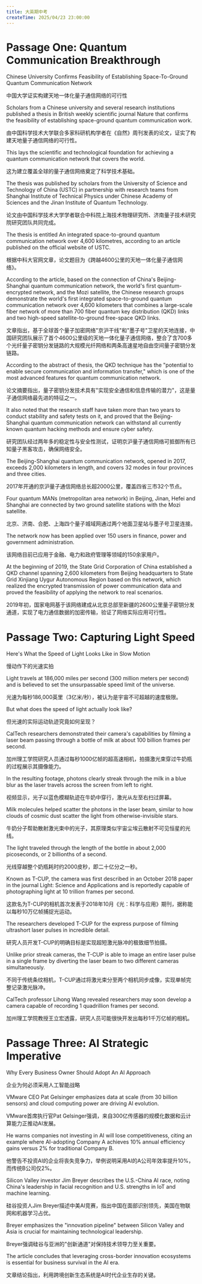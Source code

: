 ```yaml
---
title: 大英期中考
createTime: 2025/04/23 23:00:00
---
```



# Passage One: Quantum Communication Breakthrough

Chinese University Confirms Feasibility of Establishing Space-To-Ground Quantum Communication Network

中国大学证实构建天地一体化量子通信网络的可行性

Scholars from a Chinese university and several research institutions published a thesis in British weekly scientific journal Nature that confirms the feasibility of establishing space-ground quantum communication work.

由中国科学技术大学联合多家科研机构学者在《自然》周刊发表的论文，证实了构建天地量子通信网络的可行性。

This lays the scientific and technological foundation for achieving a quantum communication network that covers the world.

这为建立覆盖全球的量子通信网络奠定了科学技术基础。

The thesis was published by scholars from the University of Science and Technology of China (USTC) in partnership with research teams from Shanghai Institute of Technical Physics under Chinese Academy of Sciences and the Jinan Institute of Quantum Technology.

论文由中国科学技术大学学者联合中科院上海技术物理研究所、济南量子技术研究院研究团队共同完成。

The thesis is entitled An integrated space-to-ground quantum communication network over 4,600 kilometres, according to an article published on the official website of USTC.

根据中科大官网文章，论文题目为《跨越4600公里的天地一体化量子通信网络》。

According to the article, based on the connection of China's Beijing-Shanghai quantum communication network, the world's first quantum-encrypted network, and the Mozi satellite, the Chinese research groups demonstrate the world's first integrated space-to-ground quantum communication network over 4,600 kilometers that combines a large-scale fiber network of more than 700 fiber quantum key distribution (QKD) links and two high-speed satellite-to-ground free-space QKD links.

文章指出，基于全球首个量子加密网络"京沪干线"和"墨子号"卫星的天地连接，中国研究团队展示了首个4600公里级的天地一体化量子通信网络，整合了含700多个光纤量子密钥分发链路的大规模光纤网络和两条高速星地自由空间量子密钥分发链路。

According to the abstract of thesis, the QKD technique has the "potential to enable secure communication and information transfer," which is one of the most advanced features for quantum communication network.

论文摘要指出，量子密钥分发技术具有"实现安全通信和信息传输的潜力"，这是量子通信网络最先进的特征之一。

It also noted that the research staff have taken more than two years to conduct stability and safety tests on it, and proved that the Beijing-Shanghai quantum communication network can withstand all currently known quantum hacking methods and ensure cyber safety.

研究团队经过两年多的稳定性与安全性测试，证明京沪量子通信网络可抵御所有已知量子黑客攻击，确保网络安全。

The Beijing-Shanghai quantum communication network, opened in 2017, exceeds 2,000 kilometers in length, and covers 32 modes in four provinces and three cities.

2017年开通的京沪量子通信网络总长超2000公里，覆盖四省三市32个节点。

Four quantum MANs (metropolitan area network) in Beijing, Jinan, Hefei and Shanghai are connected by two ground satellite stations with the Mozi satellite.

北京、济南、合肥、上海四个量子城域网通过两个地面卫星站与墨子号卫星连接。

The network now has been applied over 150 users in finance, power and government administration.

该网络目前已应用于金融、电力和政府管理等领域的150余家用户。

At the beginning of 2019, the State Grid Corporation of China established a QKD channel spanning 2,600 kilometers from Beijing headquarters to State Grid Xinjiang Uygur Autonomous Region based on this network, which realized the encrypted transmission of power communication data and proved the feasibility of applying the network to real scenarios.

2019年初，国家电网基于该网络建成从北京总部至新疆的2600公里量子密钥分发通道，实现了电力通信数据的加密传输，验证了网络实际应用可行性。



# Passage Two: Capturing Light Speed

Here's What the Speed of Light Looks Like in Slow Motion

慢动作下的光速实拍

Light travels at 186,000 miles per second (300 million meters per second) and is believed to set the unsurpassable speed limit of the universe.

光速为每秒186,000英里（3亿米/秒），被认为是宇宙不可超越的速度极限。

But what does the speed of light actually look like?

但光速的实际运动轨迹究竟如何呈现？

CalTech researchers demonstrated their camera's capabilities by filming a laser beam passing through a bottle of milk at about 100 billion frames per second.

加州理工学院研究人员通过每秒1000亿帧的超高速相机，拍摄激光束穿过牛奶瓶的过程展示其摄像能力。

In the resulting footage, photons clearly streak through the milk in a blue blur as the laser travels across the screen from left to right.

视频显示，光子以蓝色模糊轨迹在牛奶中穿行，激光从左至右扫过屏幕。

Milk molecules helped scatter the photons in the laser beam, similar to how clouds of cosmic dust scatter the light from otherwise-invisible stars.

牛奶分子帮助散射激光束中的光子，其原理类似宇宙尘埃云散射不可见恒星的光线。

The light traveled through the length of the bottle in about 2,000 picoseconds, or 2 billionths of a second.

光线穿越整个奶瓶耗时约2000皮秒，即二十亿分之一秒。

Known as T-CUP, the camera was first described in an October 2018 paper in the journal Light: Science and Applications and is reportedly capable of photographing light at 10 trillion frames per second.

这款名为T-CUP的相机首次发表于2018年10月《光：科学与应用》期刊，据称能以每秒10万亿帧捕捉光运动。

The researchers developed T-CUP for the express purpose of filming ultrashort laser pulses in incredible detail.

研究人员开发T-CUP的明确目标是实现超短激光脉冲的极致细节拍摄。

Unlike prior streak cameras, the T-CUP is able to image an entire laser pulse in a single frame by diverting the laser beam to two different cameras simultaneously.

不同于传统条纹相机，T-CUP通过将激光束分至两个相机同步成像，实现单帧完整记录激光脉冲。

CalTech professor Lihong Wang revealed researchers may soon develop a camera capable of recording 1 quadrillion frames per second.

加州理工学院教授王立宏透露，研究人员可能很快开发出每秒1千万亿帧的相机。



# Passage Three: AI Strategic Imperative

Why Every Business Owner Should Adopt An AI Approach

企业为何必须采用人工智能战略

VMware CEO Pat Gelsinger emphasizes data at scale (from 30 billion sensors) and cloud computing power are driving AI evolution.

VMware首席执行官Pat Gelsinger强调，来自300亿传感器的规模化数据和云计算能力正推动AI发展。

He warns companies not investing in AI will lose competitiveness, citing an example where AI-adopting Company A achieves 10% annual efficiency gains versus 2% for traditional Company B.

他警告不投资AI的企业将丧失竞争力，举例说明采用AI的A公司年效率提升10%，而传统B公司仅2%。

Silicon Valley investor Jim Breyer describes the U.S.-China AI race, noting China's leadership in facial recognition and U.S. strengths in IoT and machine learning.

硅谷投资人Jim Breyer描述中美AI竞赛，指出中国在面部识别领先，美国在物联网和机器学习占优。

Breyer emphasizes the "innovation pipeline" between Silicon Valley and Asia is crucial for maintaining technological leadership.

Breyer强调硅谷与亚洲的"创新通道"对保持技术领导力至关重要。

The article concludes that leveraging cross-border innovation ecosystems is essential for business survival in the AI era.

文章结论指出，利用跨境创新生态系统是AI时代企业生存的关键。
